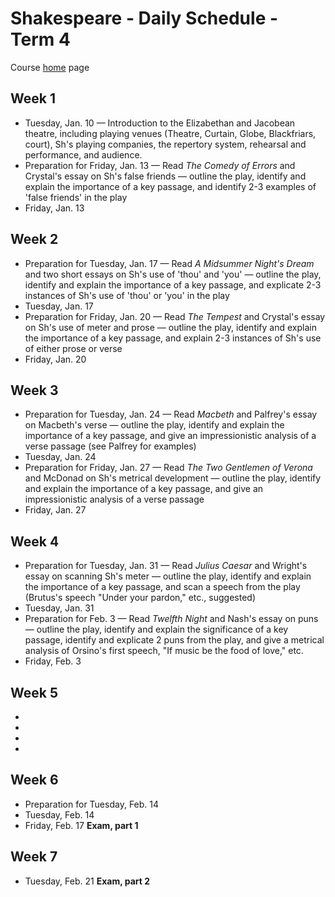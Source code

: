 # Shakespeare - Daily Schedule - Term 4

Course [home](../shakespeare) page

## Week 1

* Tuesday, Jan. 10 &mdash; Introduction to the Elizabethan and Jacobean theatre, including playing venues (Theatre, Curtain, Globe, Blackfriars, court), Sh's playing companies, the repertory system, rehearsal and performance, and audience. 
* Preparation for Friday, Jan. 13 &mdash; Read *The Comedy of Errors* and Crystal's essay on Sh's false friends &mdash; outline the play, identify and explain the importance of a key passage, and identify 2-3 examples of 'false friends' in the play
* Friday, Jan. 13

## Week 2
* Preparation for Tuesday, Jan. 17 &mdash; Read *A Midsummer Night's Dream* and two short essays on Sh's use of 'thou' and 'you' &mdash; outline the play, identify and explain the importance of a key passage, and explicate 2-3 instances of Sh's use of 'thou' or 'you' in the play
* Tuesday, Jan. 17
* Preparation for Friday, Jan. 20 &mdash; Read *The Tempest* and Crystal's essay on Sh's use of meter and prose &mdash; outline the play, identify and explain the importance of a key passage, and explain 2-3 instances of Sh's use of either prose or verse
* Friday, Jan. 20

## Week 3
* Preparation for Tuesday, Jan. 24 &mdash; Read *Macbeth* and Palfrey's essay on Macbeth's verse &mdash; outline the play, identify and explain the importance of a key passage, and give an impressionistic analysis of a verse passage (see Palfrey for examples)
* Tuesday, Jan. 24
* Preparation for Friday, Jan. 27 &mdash; Read *The Two Gentlemen of Verona* and McDonad on Sh's metrical development &mdash; outline the play, identify and explain the importance of a key passage, and give an impressionistic analysis of a verse passage
* Friday, Jan. 27

## Week 4
* Preparation for Tuesday, Jan. 31 &mdash; Read *Julius Caesar* and Wright's essay on scanning Sh's meter &mdash; outline the play, identify and explain the importance of a key passage, and scan a speech from the play (Brutus's speech "Under your pardon," etc., suggested)
* Tuesday, Jan. 31
* Preparation for Feb. 3 &mdash; Read *Twelfth Night* and Nash's essay on puns &mdash; outline the play, identify and explain the significance of a key passage, identify and explicate 2 puns from the play, and give a metrical analysis of Orsino's first speech, "If music be the food of love," etc.
* Friday, Feb. 3

## Week 5
*
*
*
*

## Week 6
* Preparation for Tuesday, Feb. 14
* Tuesday, Feb. 14
* Friday, Feb. 17 **Exam, part 1**

## Week 7 
* Tuesday, Feb. 21 **Exam, part 2**
